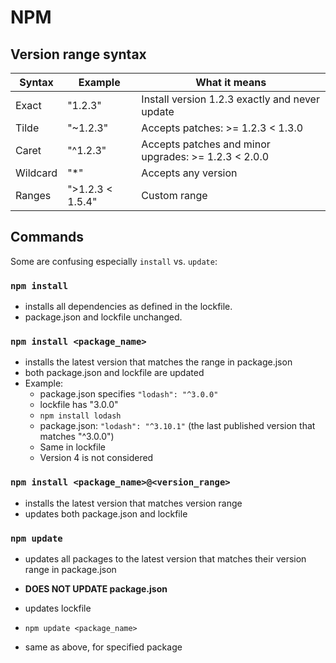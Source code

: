 # NPM

## Version range syntax

| Syntax   | Example          | What it means                                        |
| -------- | ---------------- | ---------------------------------------------------- |
| Exact    | "1.2.3"          | Install version 1.2.3 exactly and never update       |
| Tilde    | "~1.2.3"         | Accepts patches: >= 1.2.3 < 1.3.0                    |
| Caret    | "^1.2.3"         | Accepts patches and minor upgrades: >= 1.2.3 < 2.0.0 |
| Wildcard | "*"              | Accepts any version                                  |
| Ranges   | ">1.2.3 < 1.5.4" | Custom range                                         |

## Commands

Some are confusing especially `install` vs. `update`:

### `npm install`

- installs all dependencies as defined in the lockfile.
- package.json and lockfile unchanged.

### `npm install <package_name>`

- installs the latest version that matches the range in package.json
- both package.json and lockfile are updated
- Example:
  - package.json specifies `"lodash": "^3.0.0"`
  - lockfile has "3.0.0"
  - `npm install lodash`
  - package.json: `"lodash": "^3.10.1"` (the last published version that matches
    "^3.0.0")
  - Same in lockfile
  - Version 4 is not considered

### `npm install <package_name>@<version_range>`

- installs the latest version that matches version range
- updates both package.json and lockfile

### `npm update`

- updates all packages to the latest version that matches their version range in
  package.json
- **DOES NOT UPDATE package.json**
- updates lockfile

- `npm update <package_name>`

- same as above, for specified package
